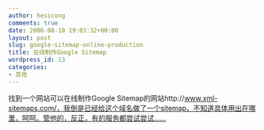 ```yaml
---
author: hesicong
comments: true
date: 2006-08-10 19:03:32+00:00
layout: post
slug: google-sitemap-online-production
title: 在线制作Google Sitemap
wordpress_id: 13
categories:
- 其他
---
```



找到一个网站可以在线制作Google Sitemap的网站http://www.xml-sitemaps.com/，我倒是已经给这个域名做了一个sitemap，不知道具体用出在哪里，呵呵。管他的，反正，有的服务都尝试尝试……
